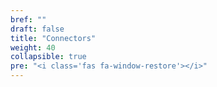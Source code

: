 ```yaml
---
bref: ""
draft: false
title: "Connectors"
weight: 40
collapsible: true
pre: "<i class='fas fa-window-restore'></i>"
---
```

